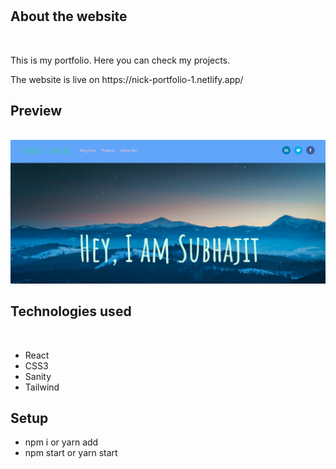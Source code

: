 <h1></h1>
<h2>About the website</h2><br/>
<p>This is my portfolio. Here you can check my projects. </p>
<p>The website is live on https://nick-portfolio-1.netlify.app/ </p>
<h2>Preview</h2><br/>
<img src='https://github.com/Nick9499/react-portfolio/blob/main/public/home.PNG' /><br/>
<h2>Technologies used</h2>
<br>
<ul>
  <li>React</li>
  <li>CSS3</li>
  <li>Sanity</li>
  <li>Tailwind</li>
</ul>
<h2>Setup</h2>
<ul>
  <li>npm i or yarn add</li>
  <li>npm start or yarn start</li>
</ul>
